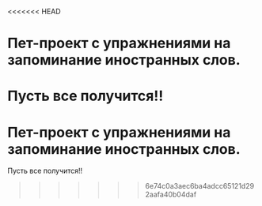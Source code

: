 <<<<<<< HEAD
# Пет-проект с упражнениями на запоминание иностранных слов.

Пусть все получится!!
=======
# Пет-проект с упражнениями на запоминание иностранных слов.

Пусть все получится!!
>>>>>>> 6e74c0a3aec6ba4adcc65121d292aafa40b04daf
